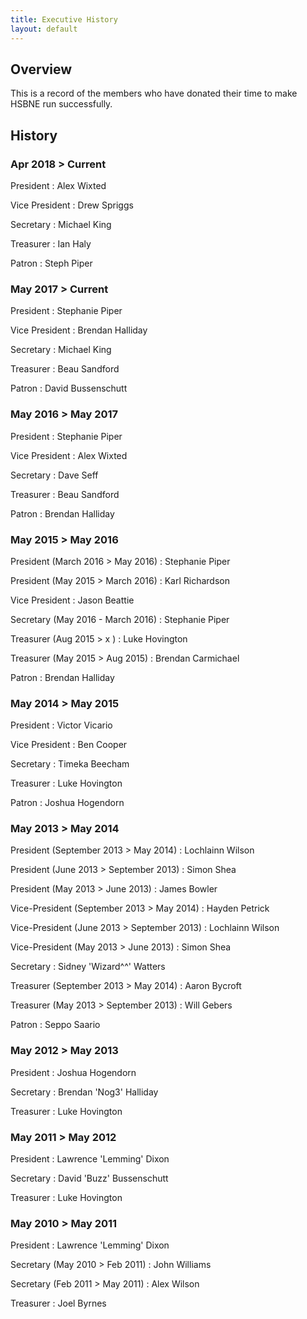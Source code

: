 ```yaml
---
title: Executive History
layout: default
---
```


## Overview

This is a record of the members who have donated their time to make HSBNE run successfully.

## History

### Apr 2018 > Current

President
: Alex Wixted

Vice President
: Drew Spriggs

Secretary
: Michael King

Treasurer
: Ian Haly

Patron
: Steph Piper

### May 2017 > Current

President
: Stephanie Piper

Vice President
: Brendan Halliday

Secretary
: Michael King

Treasurer
: Beau Sandford

Patron
: David Bussenschutt

### May 2016 > May 2017

President
: Stephanie Piper

Vice President
: Alex Wixted

Secretary
: Dave Seff

Treasurer
: Beau Sandford

Patron
: Brendan Halliday

### May 2015 > May 2016

President (March 2016 > May 2016)
: Stephanie Piper

President (May 2015 > March 2016)
: Karl Richardson

Vice President
: Jason Beattie

Secretary (May 2016 - March 2016)
: Stephanie Piper

Treasurer (Aug 2015 > x )
: Luke Hovington

Treasurer (May 2015 > Aug 2015)
: Brendan Carmichael

Patron
: Brendan Halliday

### May 2014 > May 2015

President
: Victor Vicario

Vice President
: Ben Cooper

Secretary
: Timeka Beecham

Treasurer
: Luke Hovington

Patron
: Joshua Hogendorn

### May 2013 > May 2014

President (September 2013 > May 2014)
: Lochlainn Wilson

President (June 2013 > September 2013)
: Simon Shea

President (May 2013 > June 2013)
: James Bowler

Vice-President (September 2013 > May 2014)
: Hayden Petrick

Vice-President (June 2013 > September 2013)
: Lochlainn Wilson

Vice-President (May 2013 > June 2013)
: Simon Shea

Secretary
: Sidney 'Wizard^^' Watters

Treasurer (September 2013 > May 2014)
: Aaron Bycroft

Treasurer (May 2013 > September 2013) 
: Will Gebers

Patron
: Seppo Saario

### May 2012 > May 2013

President
: Joshua Hogendorn

Secretary
: Brendan 'Nog3' Halliday

Treasurer
: Luke Hovington

### May 2011 > May 2012

President
: Lawrence 'Lemming' Dixon

Secretary
: David 'Buzz' Bussenschutt

Treasurer
: Luke Hovington

### May 2010 > May 2011

President
: Lawrence 'Lemming' Dixon

Secretary (May 2010 > Feb 2011)
: John Williams

Secretary (Feb 2011 > May 2011)
: Alex Wilson

Treasurer
: Joel Byrnes
